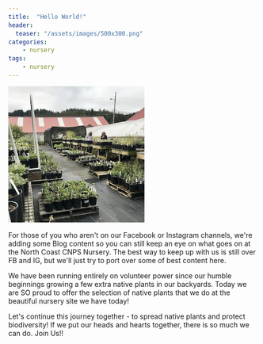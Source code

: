 ```yaml
---
title:  "Hello World!"
header:
  teaser: "/assets/images/500x300.png"
categories: 
    - nursery
tags:
    - nursery
---
```


<img src="/assets/images/blog/nursery.jpg" />
<p>
For those of you who aren't on our Facebook or Instagram channels, we're adding some Blog content so you can still keep an eye on what goes on at the North Coast CNPS Nursery. The best way to keep up with us is still over FB and IG, but we'll just try to port over some of best content here.
</p>
<p>
We have been running entirely on volunteer power since our humble beginnings growing a few extra native plants in our backyards. Today we are SO proud to offer the selection of native plants that we do at the beautiful nursery site we have today!
</p>
<p> 
Let's continue this journey together - to spread native plants and protect biodiversity! If we put our heads and hearts together, there is so much we can do. Join Us!!
</p> 
